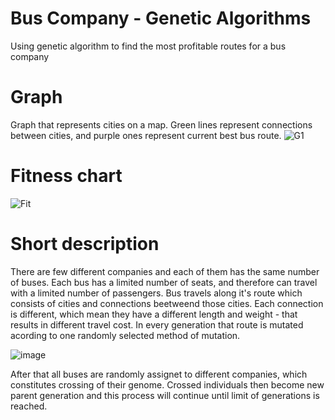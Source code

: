 # Bus Company - Genetic Algorithms
Using genetic algorithm to find the most profitable routes for a bus company

# Graph
Graph that represents cities on a map. Green lines represent connections between cities, and purple ones represent current best bus route.
![G1](https://user-images.githubusercontent.com/37414943/60082755-b149ad00-9734-11e9-971f-d8004ace4970.JPG)

# Fitness chart
![Fit](https://user-images.githubusercontent.com/37414943/60082839-e1914b80-9734-11e9-9d95-ee1c39032d83.JPG)

# Short description
There are few different companies and each of them has the same number of buses. Each bus has a limited number of seats, and therefore can travel with a limited number of passengers. Bus travels along it's route which consists of cities and connections beetweend those cities. Each connection is different, which mean they have a different length and weight - that results in different travel cost. In every generation that route is mutated acording to one randomly selected method of mutation.

![image](https://user-images.githubusercontent.com/37414943/60104132-1ca97400-9761-11e9-965c-68dcb8b51db1.png)

After that all buses are randomly assignet to different companies, which constitutes crossing of their genome. Crossed individuals then become new parent generation and this process will continue until limit of generations is reached.



